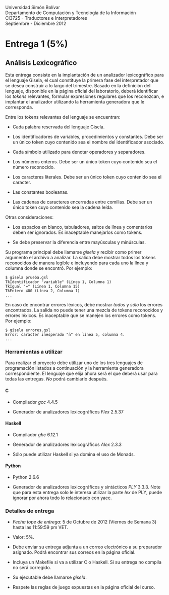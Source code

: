 Universidad Simón Bolívar<br>
Departamento de Computación y Tecnología de la Información<br>
CI3725 - Traductores e Interpretadores<br>
Septiembre - Diciembre 2012

# Entrega 1 (5%)
## Análisis Lexicográfico

Esta entrega consiste en la implantación de un analizador lexicográfico
para el lenguaje Gisela, el cual constituye la primera fase del interpretador
que se desea construir a lo largo del trimestre. Basado en la definición
del lenguaje, disponible en la página oficial del laboratorio, deberá identificar
los *tokens* relevantes, formular expresiones regulares que los reconozcan, e
implantar el analizador utilizando la herramienta generadora que le corresponda.

Entre los tokens relevantes del lenguaje se encuentran:

* Cada palabra reservada del lenguaje Gisela.

* Los identificadores de variables, procedimientos y constantes. Debe ser un único token
  cuyo contenido sea el nombre del identificador asociado.

* Cada símbolo utilizado para denotar operadores y separadores.

* Los números enteros. Debe ser un único token cuyo contenido sea el número reconocido.

* Los caracteres literales. Debe ser un único token cuyo contenido sea el caracter.

* Las constantes booleanas.

* Las cadenas de caracteres encerradas entre comillas. Debe ser un único token cuyo contenido
  sea la cadena leída.

Otras consideraciones:
  
* Los espacios en blanco, tabuladores, saltos de línea y comentarios deben ser ignorados.
  Es inaceptable manejarlos como tokens.

* Se debe preservar la diferencia entre mayúsculas y minúsculas.

Su programa principal debe llamarse *gisela* y recibir como primer argumento el archivo a
analizar. La salida debe mostrar todos los tokens reconocidos de manera legible e incluyendo
para cada uno la línea y columna donde se encontró. Por ejemplo:

    $ gisela prueba.gsl
    TkIdentificador "variable" (Línea 1, Columna 1)
    TkIgual "=" (Línea 1, Columna 15)
    TkEntero 400 (Línea 2, Columna 1)
    ...

En caso de encontrar errores léxicos, debe mostrar *todos* y *sólo* los errores encontrados.
La salida no puede tener una mezcla de tokens reconocidos y errores léxicos. Es inaceptable
que se manejen los errores como tokens. Por ejemplo:

    $ gisela errores.gsl
    Error: caracter inesperado "ñ" en línea 5, columna 4.
    ...
    
### Herramientas a utilizar

Para realizar el proyecto debe utilizar uno de los tres lenguajes de programación listados
a continuación y la herramienta generadora correspondiente.
El lenguaje que elija ahora será el que deberá usar para todas las entregas. *No* podrá
cambiarlo después.

#### C

* Compilador *gcc* 4.4.5

* Generador de analizadores lexicográficos *Flex* 2.5.37

#### Haskell

* Compilador *ghc* 6.12.1

* Generador de analizadores lexicográficos *Alex* 2.3.3

* Sólo puede utilizar Haskell si ya domina el uso de Monads.

#### Python

* Python 2.6.6

* Generador de analizadores lexicográficos y sintácticos *PLY* 3.3.3. Note que para esta entrega
  solo le interesa utilizar la parte *lex* de PLY, puede ignorar por ahora todo lo relacionado
  con yacc.

### Detalles de entrega

* *Fecha tope de entrega*: 5 de Octubre de 2012 (Viernes de Semana 3) hasta las 11:59:59 pm VET.

* Valor: 5%.

* Debe enviar su entrega adjunta a un correo electrónico a su preparador asignado.
  Podrá encontrar sus correos en la página oficial.
  
* Incluya un Makefile si va a utilizar C o Haskell. Si su entrega no compila no será corregido.

* Su ejecutable debe llamarse *gisela*.

* Respete las reglas de juego expuestas en la página oficial del curso.
